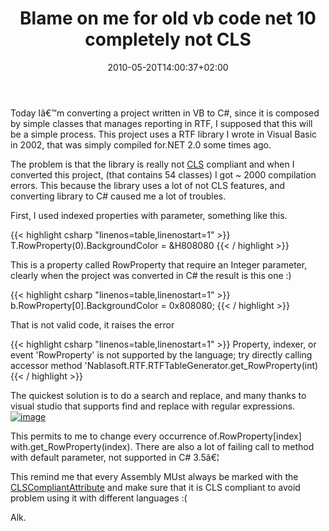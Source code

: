 ﻿---
title: "Blame on me for old vb code net 10 completely not CLS"
description: ""
date: 2010-05-20T14:00:37+02:00
draft: false
tags: [NET framework]
categories: [NET framework]
---
Today Iâ€™m converting a project written in VB to C#, since it is composed by simple classes that manages reporting in RTF, I supposed that this will be a simple process. This project uses a RTF library I wrote in Visual Basic in 2002, that was simply compiled for.NET 2.0 some times ago.

The problem is that the library is really not [CLS](http://blogs.msdn.com/brada/archive/2004/03/20/93341.aspx) compliant and when I converted this project, (that contains 54 classes) I got ~ 2000 compilation errors. This because the library uses a lot of not CLS features, and converting library to C# caused me a lot of troubles.

First, I used indexed properties with parameter, something like this.

{{< highlight csharp "linenos=table,linenostart=1" >}}
T.RowProperty(0).BackgroundColor = &H808080
{{< / highlight >}}

This is a property called RowProperty that require an Integer parameter, clearly when the project was converted in C# the result is this one :)

{{< highlight csharp "linenos=table,linenostart=1" >}}
b.RowProperty[0].BackgroundColor = 0x808080;
{{< / highlight >}}

That is not valid code, it raises the error

{{< highlight csharp "linenos=table,linenostart=1" >}}
Property, indexer, or event 'RowProperty' is not supported by the language; try directly calling accessor method 'Nablasoft.RTF.RTFTableGenerator.get_RowProperty(int)
{{< / highlight >}}

The quickest solution is to do a search and replace, and many thanks to visual studio that supports find and replace with regular expressions.[![image](http://www.codewrecks.com/blog/wp-content/uploads/2010/05/image_thumb17.png "image")](http://www.codewrecks.com/blog/wp-content/uploads/2010/05/image17.png)

This permits to me to change every occurrence of.RowProperty[index] with.get\_RowProperty(index). There are also a lot of failing call to method with default parameter, not supported in C# 3.5â€¦

This remind me that every Assembly MUst always be marked with the [CLSCompliantAttribute](http://msdn.microsoft.com/en-us/library/system.clscompliantattribute.aspx) and make sure that it is CLS compliant to avoid problem using it with different languages :(

Alk.
